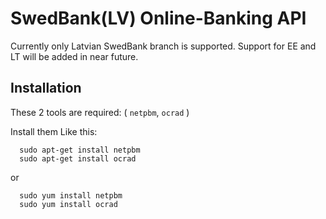 # SwedBank(LV) Online-Banking API
Currently only Latvian SwedBank branch is supported. 
Support for EE and LT will be added in near future.

Installation
-------------

These 2 tools are required: ( `netpbm`, `ocrad` )

Install them Like this:

      sudo apt-get install netpbm
      sudo apt-get install ocrad

or

      sudo yum install netpbm
      sudo yum install ocrad

